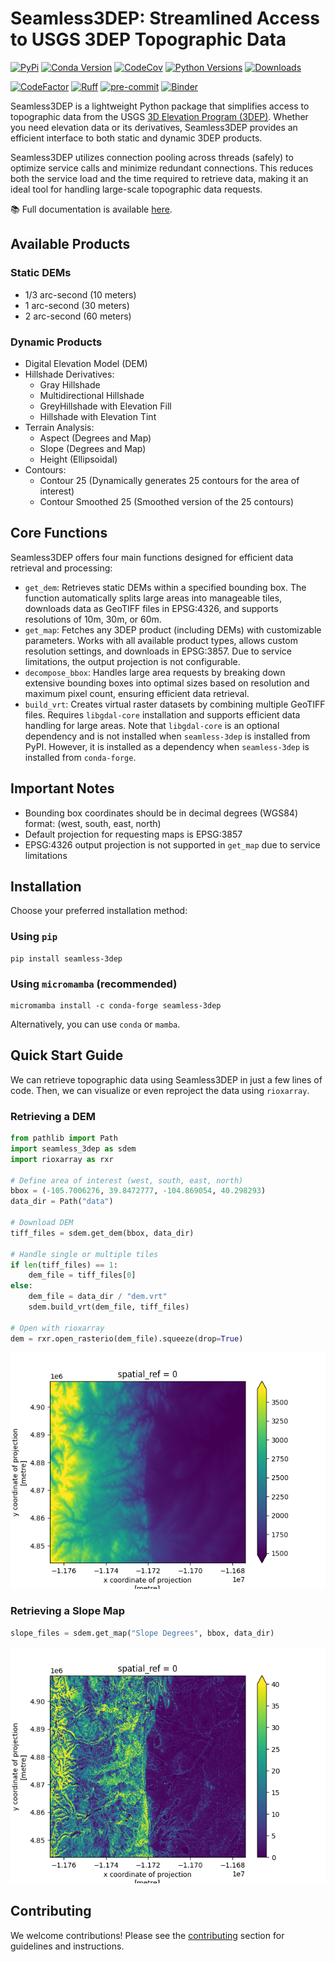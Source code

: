 # Seamless3DEP: Streamlined Access to USGS 3DEP Topographic Data

[![PyPi](https://img.shields.io/pypi/v/seamless-3dep.svg)](https://pypi.python.org/pypi/seamless-3dep)
[![Conda Version](https://img.shields.io/conda/vn/conda-forge/seamless-3dep.svg)](https://anaconda.org/conda-forge/seamless-3dep)
[![CodeCov](https://codecov.io/gh/hyriver/seamless-3dep/branch/main/graph/badge.svg)](https://codecov.io/gh/hyriver/seamless-3dep)
[![Python Versions](https://img.shields.io/pypi/pyversions/seamless-3dep.svg)](https://pypi.python.org/pypi/seamless-3dep)
[![Downloads](https://static.pepy.tech/badge/seamless-3dep)](https://pepy.tech/project/seamless-3dep)

[![CodeFactor](https://www.codefactor.io/repository/github/hyriver/seamless-3dep/badge)](https://www.codefactor.io/repository/github/hyriver/seamless-3dep)
[![Ruff](https://img.shields.io/endpoint?url=https://raw.githubusercontent.com/astral-sh/ruff/main/assets/badge/v2.json)](https://github.com/astral-sh/ruff)
[![pre-commit](https://img.shields.io/badge/pre--commit-enabled-brightgreen?logo=pre-commit&logoColor=white)](https://github.com/pre-commit/pre-commit)
[![Binder](https://mybinder.org/badge_logo.svg)](https://mybinder.org/v2/gh/hyriver/seamless-3dep/HEAD?labpath=docs%2Fexamples)

Seamless3DEP is a lightweight Python package that simplifies access to topographic data
from the USGS
[3D Elevation Program (3DEP)](https://www.usgs.gov/core-science-systems/ngp/3dep).
Whether you need elevation data or its derivatives, Seamless3DEP provides an efficient
interface to both static and dynamic 3DEP products.

Seamless3DEP utilizes connection pooling across threads (safely) to optimize service
calls and minimize redundant connections. This reduces both the service load and the
time required to retrieve data, making it an ideal tool for handling large-scale
topographic data requests.

📚 Full documentation is available [here](https://seamless-3dep.readthedocs.io).

## Available Products

### Static DEMs

- 1/3 arc-second (10 meters)
- 1 arc-second (30 meters)
- 2 arc-second (60 meters)

### Dynamic Products

- Digital Elevation Model (DEM)
- Hillshade Derivatives:
    - Gray Hillshade
    - Multidirectional Hillshade
    - GreyHillshade with Elevation Fill
    - Hillshade with Elevation Tint
- Terrain Analysis:
    - Aspect (Degrees and Map)
    - Slope (Degrees and Map)
    - Height (Ellipsoidal)
- Contours:
    - Contour 25 (Dynamically generates 25 contours for the area of interest)
    - Contour Smoothed 25 (Smoothed version of the 25 contours)

## Core Functions

Seamless3DEP offers four main functions designed for efficient data retrieval and
processing:

- `get_dem`: Retrieves static DEMs within a specified bounding box. The function
    automatically splits large areas into manageable tiles, downloads data as GeoTIFF
    files in EPSG:4326, and supports resolutions of 10m, 30m, or 60m.
- `get_map`: Fetches any 3DEP product (including DEMs) with customizable parameters.
    Works with all available product types, allows custom resolution settings, and
    downloads in EPSG:3857. Due to service limitations, the output projection is not
    configurable.
- `decompose_bbox`: Handles large area requests by breaking down extensive bounding
    boxes into optimal sizes based on resolution and maximum pixel count, ensuring
    efficient data retrieval.
- `build_vrt`: Creates virtual raster datasets by combining multiple GeoTIFF files.
    Requires `libgdal-core` installation and supports efficient data handling for large
    areas. Note that `libgdal-core` is an optional dependency and is not installed when
    `seamless-3dep` is installed from PyPI. However, it is installed as a dependency
    when `seamless-3dep` is installed from `conda-forge`.

## Important Notes

- Bounding box coordinates should be in decimal degrees (WGS84) format: (west, south,
    east, north)
- Default projection for requesting maps is EPSG:3857
- EPSG:4326 output projection is not supported in `get_map` due to service limitations

## Installation

Choose your preferred installation method:

### Using `pip`

```console
pip install seamless-3dep
```

### Using `micromamba` (recommended)

```console
micromamba install -c conda-forge seamless-3dep
```

Alternatively, you can use `conda` or `mamba`.

## Quick Start Guide

We can retrieve topographic data using Seamless3DEP in just a few lines of code. Then,
we can visualize or even reproject the data using `rioxarray`.

### Retrieving a DEM

```python
from pathlib import Path
import seamless_3dep as sdem
import rioxarray as rxr

# Define area of interest (west, south, east, north)
bbox = (-105.7006276, 39.8472777, -104.869054, 40.298293)
data_dir = Path("data")

# Download DEM
tiff_files = sdem.get_dem(bbox, data_dir)

# Handle single or multiple tiles
if len(tiff_files) == 1:
    dem_file = tiff_files[0]
else:
    dem_file = data_dir / "dem.vrt"
    sdem.build_vrt(dem_file, tiff_files)

# Open with rioxarray
dem = rxr.open_rasterio(dem_file).squeeze(drop=True)
```

![DEM Example](https://raw.githubusercontent.com/hyriver/seamless-3dep/main/docs/examples/images/dem.png)

### Retrieving a Slope Map

```python
slope_files = sdem.get_map("Slope Degrees", bbox, data_dir)
```

![Slope Example](https://raw.githubusercontent.com/hyriver/seamless-3dep/main/docs/examples/images/slope_dynamic.png)

## Contributing

We welcome contributions! Please see the
[contributing](https://seamless-3dep.readthedocs.io/en/latest/CONTRIBUTING/) section for
guidelines and instructions.
